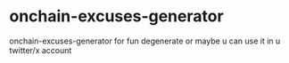 # onchain-excuses-generator
onchain-excuses-generator for fun degenerate or maybe u can use it in u twitter/x account
